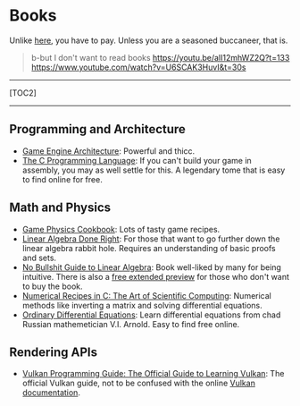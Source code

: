 #  Books

Unlike [here](https://rentry.org/gedg-resources), you have to pay. Unless you are a seasoned buccaneer, that is.

> b-but I don't want to read books https://youtu.be/alI12mhWZ2Q?t=133
https://www.youtube.com/watch?v=U6SCAK3HuvI&t=30s

***

[TOC2]

***

## Programming and Architecture

* [Game Engine Architecture](https://www.gameenginebook.com/): Powerful and thicc.
* [The C Programming Language](https://www.amazon.com/Programming-Language-2nd-Brian-Kernighan/dp/0131103628): If you can't build your game in assembly, you may as well settle for this. A legendary tome that is easy to find online for free.

## Math and Physics

* [Game Physics Cookbook](https://gamephysicscookbook.com/): Lots of tasty game recipes.
* [Linear Algebra Done Right](https://linear.axler.net/): For those that want to go further down the linear algebra rabbit hole. Requires an understanding of basic proofs and sets.
* [No Bullshit Guide to Linear Algebra](https://www.amazon.com/No-bullshit-guide-linear-algebra/dp/0992001021/ref=sr_1_2?crid=Q7Z3S7GPJ0EI&keywords=no+bullshit+guide+to&qid=1680193577&s=books&sprefix=no+bullshit+guide+to+%2Cstripbooks%2C109&sr=1-2): Book well-liked by many for being intuitive. There is also a [free extended preview](https://minireference.com/static/excerpts/noBSLA_v2_preview.pdf) for those who don't want to buy the book.
* [Numerical Recipes in C: The Art of Scientific Computing](http://numerical.recipes/): Numerical methods like inverting a matrix and solving differential equations.
* [Ordinary Differential Equations](https://www.amazon.com/Ordinary-Differential-Equations-MIT-Press/dp/0262510189): Learn differential equations from chad Russian mathemetician V.I. Arnold. Easy to find free online.

## Rendering APIs

* [Vulkan Programming Guide: The Official Guide to Learning Vulkan](https://www.amazon.com/Vulkan-Programming-Guide-Official-Learning/dp/0134464540/ref=sr_1_3?s=books&ie=UTF8&qid=1512333751&sr=1-3&keywords=vulkan): The official Vulkan guide, not to be confused with the online [Vulkan documentation](https://vulkan.lunarg.com/doc/sdk).